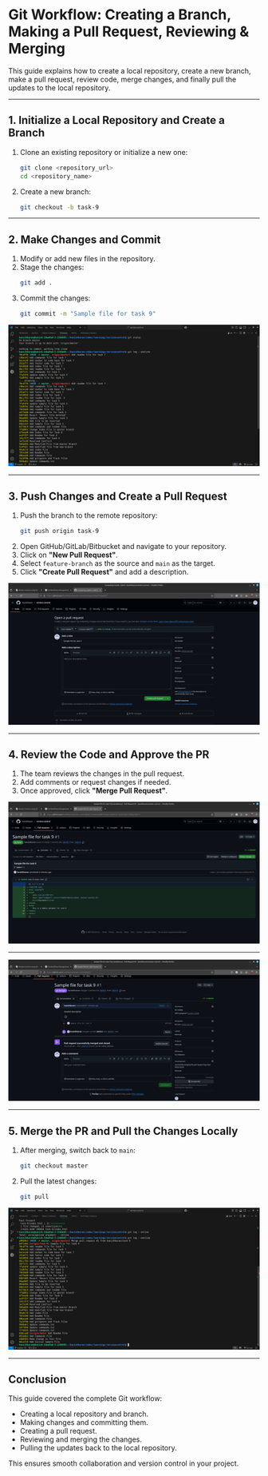 # **Git Workflow: Creating a Branch, Making a Pull Request, Reviewing & Merging**

This guide explains how to create a local repository, create a new branch, make a pull request, review code, merge changes, and finally pull the updates to the local repository.

---

## **1. Initialize a Local Repository and Create a Branch**
1. Clone an existing repository or initialize a new one:
   ```sh
   git clone <repository_url>
   cd <repository_name>
   ```
2. Create a new branch:
   ```sh
   git checkout -b task-9
   ```


---

## **2. Make Changes and Commit**
1. Modify or add new files in the repository.
2. Stage the changes:
   ```sh
   git add .
   ```
3. Commit the changes:
   ```sh
   git commit -m "Sample file for task 9"
   ```

![Git Logs](logs.png)

---

## **3. Push Changes and Create a Pull Request**
1. Push the branch to the remote repository:
   ```sh
   git push origin task-9
   ```
2. Open GitHub/GitLab/Bitbucket and navigate to your repository.
3. Click on **"New Pull Request"**.
4. Select `feature-branch` as the source and `main` as the target.
5. Click **"Create Pull Request"** and add a description.

![Create Pull Request](pull-req.png)

---

## **4. Review the Code and Approve the PR**
1. The team reviews the changes in the pull request.
2. Add comments or request changes if needed.
3. Once approved, click **"Merge Pull Request"**.

![Code Review](code%20review.png)

---

![Success](success.png)

---
## **5. Merge the PR and Pull the Changes Locally**
1. After merging, switch back to `main`:
   ```sh
   git checkout master
   ```
2. Pull the latest changes:
   ```sh
   git pull
   ```

![Pull Changes](pull%20to%20local%20repo.png)

---

## **Conclusion**
This guide covered the complete Git workflow:
- Creating a local repository and branch.
- Making changes and committing them.
- Creating a pull request.
- Reviewing and merging the changes.
- Pulling the updates back to the local repository.

This ensures smooth collaboration and version control in your project.
